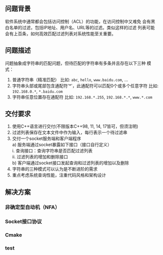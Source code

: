 ## 问题背景
软件系统中通常都会包括访问控制（ACL）的功能，在访问控制中又难免
会有黑白名单的过滤，包括IP地址、用户名、URL等的过滤。类似这样的过滤
列表可能会有上百条，如何高效匹配过滤列表对系统性能至关重要。

## 问题描述
问题抽象成字符串的匹配问题，但待匹配的字符串有多条并且存在以下三种
模式：
1. 普通字符串（精准匹配）
比如: `abc`, `hello`, `www.baidu.com`, ...
2. 字符串头部或尾部包含通配符'*'，此通配符可以匹配0个或多个任意字符
比如: `192.168.0.*`, `*.baidu.com`
3. 字符串任意位置存在通配符
比如: `192.168.*.255`, `192.168.*.*`, `www.*.com`

## 交付要求
1. 使用C++语言进行交付(不限版本C++98, 11, 14, 17皆可，但须注明)
2. 过滤列表保存在文本文件中作为输入，每行表示一个待过滤串
3. 交付一个socket服务端和客户端程序  
    a) 服务端通过socket暴露如下接口（接口自行定义）  
        i. 查询接口：查询字符串是否匹配过滤列表  
        ii. 过滤列表的增加和删除接口  
    b) 客户端通过socket接口发起查询和过滤列表的增加以及删除  
4. 字符串的三种模式可以认为是不断进阶的需求
5. 重点考虑系统查询性能，注重代码风格和架构设计 

## 解决方案

### 非确定型自动机（NFA）

### Socket接口协议

### Cmake

### test
